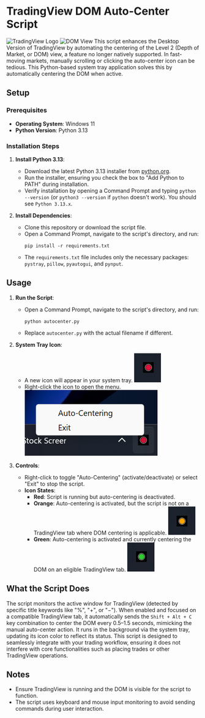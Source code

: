 # TradingView DOM Auto-Center Script

![TradingView Logo](tw.png)
![DOM View](dom.png)
This script enhances the Desktop Version of TradingView by automating the centering of the Level 2 (Depth of Market, or DOM) view, a feature no longer natively supported. In fast-moving markets, manually scrolling or clicking the auto-center icon can be tedious. This Python-based system tray application solves this by automatically centering the DOM when active.

## Setup

### Prerequisites
- **Operating System**: Windows 11
- **Python Version**: Python 3.13

### Installation Steps
1. **Install Python 3.13**:
   - Download the latest Python 3.13 installer from [python.org](https://www.python.org/downloads/).
   - Run the installer, ensuring you check the box to "Add Python to PATH" during installation.
   - Verify installation by opening a Command Prompt and typing `python --version` (or `python3 --version` if `python` doesn't work). You should see `Python 3.13.x`.

2. **Install Dependencies**:
   - Clone this repository or download the script file.
   - Open a Command Prompt, navigate to the script's directory, and run:
     ```
     pip install -r requirements.txt
     ```
   - The `requirements.txt` file includes only the necessary packages: `pystray`, `pillow`, `pyautogui`, and `pynput`.

## Usage

1. **Run the Script**:
   - Open a Command Prompt, navigate to the script's directory, and run:
     ```
     python autocenter.py
     ```
   - Replace `autocenter.py` with the actual filename if different.

2. **System Tray Icon**:
   - A new icon will appear in your system tray. 
   ![System Tray Icon](screenshots/screenshot1.png)
   - Right-click the icon to open the menu. 
   ![Right-Click Menu](screenshots/screenshot2.png)

3. **Controls**:
   - Right-click to toggle "Auto-Centering" (activate/deactivate) or select "Exit" to stop the script.
   - **Icon States**:
     - **Red**: Script is running but auto-centering is deactivated.
     - **Orange**: Auto-centering is activated, but the script is not on a TradingView tab where DOM centering is applicable. 
     ![Orange Icon](screenshots/screenshot3.png)
     - **Green**: Auto-centering is activated and currently centering the DOM on an eligible TradingView tab. 
     ![Green Icon](screenshots/screenshot4.png)

## What the Script Does
The script monitors the active window for TradingView (detected by specific title keywords like "%", "+", or "−"). When enabled and focused on a compatible TradingView tab, it automatically sends the `Shift + Alt + C` key combination to center the DOM every 0.5–1.5 seconds, mimicking the manual auto-center action. It runs in the background via the system tray, updating its icon color to reflect its status. This script is designed to seamlessly integrate with your trading workflow, ensuring it does not interfere with core functionalities such as placing trades or other TradingView operations.

## Notes
- Ensure TradingView is running and the DOM is visible for the script to function.
- The script uses keyboard and mouse input monitoring to avoid sending commands during user interaction.